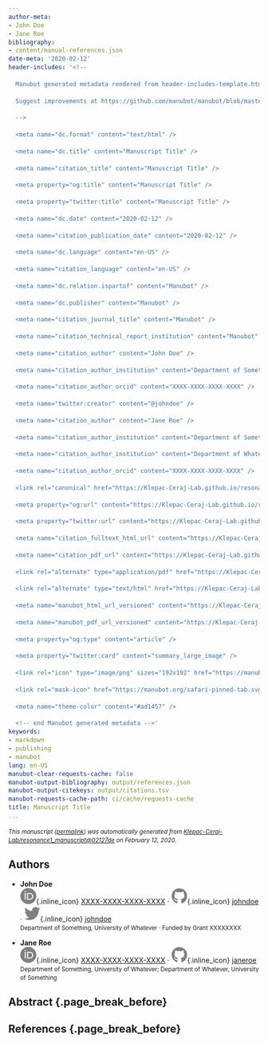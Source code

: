 ```yaml
---
author-meta:
- John Doe
- Jane Roe
bibliography:
- content/manual-references.json
date-meta: '2020-02-12'
header-includes: '<!--

  Manubot generated metadata rendered from header-includes-template.html.

  Suggest improvements at https://github.com/manubot/manubot/blob/master/manubot/process/header-includes-template.html

  -->

  <meta name="dc.format" content="text/html" />

  <meta name="dc.title" content="Manuscript Title" />

  <meta name="citation_title" content="Manuscript Title" />

  <meta property="og:title" content="Manuscript Title" />

  <meta property="twitter:title" content="Manuscript Title" />

  <meta name="dc.date" content="2020-02-12" />

  <meta name="citation_publication_date" content="2020-02-12" />

  <meta name="dc.language" content="en-US" />

  <meta name="citation_language" content="en-US" />

  <meta name="dc.relation.ispartof" content="Manubot" />

  <meta name="dc.publisher" content="Manubot" />

  <meta name="citation_journal_title" content="Manubot" />

  <meta name="citation_technical_report_institution" content="Manubot" />

  <meta name="citation_author" content="John Doe" />

  <meta name="citation_author_institution" content="Department of Something, University of Whatever" />

  <meta name="citation_author_orcid" content="XXXX-XXXX-XXXX-XXXX" />

  <meta name="twitter:creator" content="@johndoe" />

  <meta name="citation_author" content="Jane Roe" />

  <meta name="citation_author_institution" content="Department of Something, University of Whatever" />

  <meta name="citation_author_institution" content="Department of Whatever, University of Something" />

  <meta name="citation_author_orcid" content="XXXX-XXXX-XXXX-XXXX" />

  <link rel="canonical" href="https://Klepac-Ceraj-Lab.github.io/resonance1_manuscript/" />

  <meta property="og:url" content="https://Klepac-Ceraj-Lab.github.io/resonance1_manuscript/" />

  <meta property="twitter:url" content="https://Klepac-Ceraj-Lab.github.io/resonance1_manuscript/" />

  <meta name="citation_fulltext_html_url" content="https://Klepac-Ceraj-Lab.github.io/resonance1_manuscript/" />

  <meta name="citation_pdf_url" content="https://Klepac-Ceraj-Lab.github.io/resonance1_manuscript/manuscript.pdf" />

  <link rel="alternate" type="application/pdf" href="https://Klepac-Ceraj-Lab.github.io/resonance1_manuscript/manuscript.pdf" />

  <link rel="alternate" type="text/html" href="https://Klepac-Ceraj-Lab.github.io/resonance1_manuscript/v/02127deb8ddcce8324417373296a1bb1728b1d80/" />

  <meta name="manubot_html_url_versioned" content="https://Klepac-Ceraj-Lab.github.io/resonance1_manuscript/v/02127deb8ddcce8324417373296a1bb1728b1d80/" />

  <meta name="manubot_pdf_url_versioned" content="https://Klepac-Ceraj-Lab.github.io/resonance1_manuscript/v/02127deb8ddcce8324417373296a1bb1728b1d80/manuscript.pdf" />

  <meta property="og:type" content="article" />

  <meta property="twitter:card" content="summary_large_image" />

  <link rel="icon" type="image/png" sizes="192x192" href="https://manubot.org/favicon-192x192.png" />

  <link rel="mask-icon" href="https://manubot.org/safari-pinned-tab.svg" color="#ad1457" />

  <meta name="theme-color" content="#ad1457" />

  <!-- end Manubot generated metadata -->'
keywords:
- markdown
- publishing
- manubot
lang: en-US
manubot-clear-requests-cache: false
manubot-output-bibliography: output/references.json
manubot-output-citekeys: output/citations.tsv
manubot-requests-cache-path: ci/cache/requests-cache
title: Manuscript Title
...
```







<small><em>
This manuscript
([permalink](https://Klepac-Ceraj-Lab.github.io/resonance1_manuscript/v/02127deb8ddcce8324417373296a1bb1728b1d80/))
was automatically generated
from [Klepac-Ceraj-Lab/resonance1_manuscript@02127de](https://github.com/Klepac-Ceraj-Lab/resonance1_manuscript/tree/02127deb8ddcce8324417373296a1bb1728b1d80)
on February 12, 2020.
</em></small>

## Authors



+ **John Doe**<br>
    ![ORCID icon](images/orcid.svg){.inline_icon}
    [XXXX-XXXX-XXXX-XXXX](https://orcid.org/XXXX-XXXX-XXXX-XXXX)
    · ![GitHub icon](images/github.svg){.inline_icon}
    [johndoe](https://github.com/johndoe)
    · ![Twitter icon](images/twitter.svg){.inline_icon}
    [johndoe](https://twitter.com/johndoe)<br>
  <small>
     Department of Something, University of Whatever
     · Funded by Grant XXXXXXXX
  </small>

+ **Jane Roe**<br>
    ![ORCID icon](images/orcid.svg){.inline_icon}
    [XXXX-XXXX-XXXX-XXXX](https://orcid.org/XXXX-XXXX-XXXX-XXXX)
    · ![GitHub icon](images/github.svg){.inline_icon}
    [janeroe](https://github.com/janeroe)<br>
  <small>
     Department of Something, University of Whatever; Department of Whatever, University of Something
  </small>



## Abstract {.page_break_before}




## References {.page_break_before}

<!-- Explicitly insert bibliography here -->
<div id="refs"></div>
